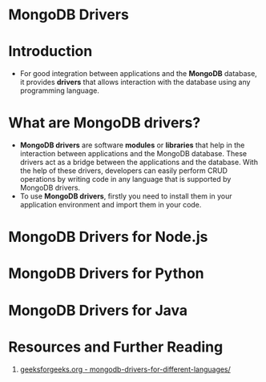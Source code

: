 # MongoDB Drivers

# Introduction

- For good integration between applications and the **MongoDB** database, it provides **drivers** that allows interaction with the database using any programming language.

# What are MongoDB drivers?

- **MongoDB drivers** are software **modules** or **libraries** that help in the interaction between applications and the MongoDB database. These drivers act as a bridge between the applications and the database. With the help of these drivers, developers can easily perform CRUD operations by writing code in any language that is supported by MongoDB drivers.
- To use **MongoDB drivers**, firstly you need to install them in your application environment and import them in your code.

# MongoDB Drivers for Node.js

# MongoDB Drivers for Python

# MongoDB Drivers for Java

# Resources and Further Reading

1. [geeksforgeeks.org - mongodb-drivers-for-different-languages/](https://www.geeksforgeeks.org/mongodb-drivers-for-different-languages/)
